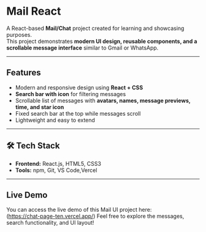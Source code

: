 # Mail  React

A React-based **Mail/Chat** project created for learning and showcasing purposes.  
This project demonstrates **modern UI design, reusable components, and a scrollable message interface** similar to Gmail or WhatsApp.

---

## **Features**

- Modern and responsive design using **React + CSS**  
- **Search bar with icon** for filtering messages  
- Scrollable list of messages with **avatars, names, message previews, time, and star icon**  
- Fixed search bar at the top while messages scroll  
- Lightweight and easy to extend  

---

## **🛠️ Tech Stack**

- **Frontend:** React.js, HTML5, CSS3  
- **Tools:** npm, Git, VS Code,Vercel

---

## **Live Demo**

You can access the live demo of this Mail UI project here:  
(https://chat-page-ten.vercel.app/)  Feel free to explore the messages, search functionality, and UI layout!  
